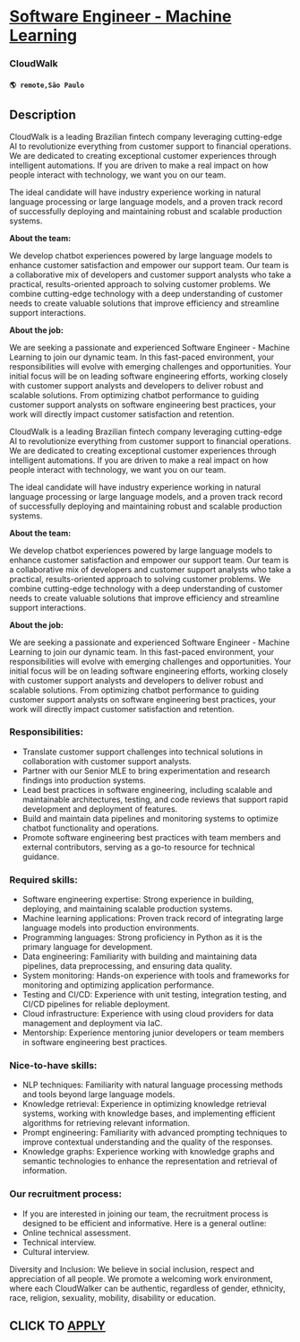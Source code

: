 # [Software Engineer - Machine Learning](https://www.remotewlb.com/apply/software-engineer-machine-learning-135261)  
### CloudWalk  
#### `🌎 remote,São Paulo`  

## Description

CloudWalk is a leading Brazilian fintech company leveraging cutting-edge AI to revolutionize everything from customer support to financial operations. We are dedicated to creating exceptional customer experiences through intelligent automations. If you are driven to make a real impact on how people interact with technology, we want you on our team.

  

The ideal candidate will have industry experience working in natural language processing or large language models, and a proven track record of successfully deploying and maintaining robust and scalable production systems.

  

 **About the team:**

We develop chatbot experiences powered by large language models to enhance customer satisfaction and empower our support team. Our team is a collaborative mix of developers and customer support analysts who take a practical, results-oriented approach to solving customer problems. We combine cutting-edge technology with a deep understanding of customer needs to create valuable solutions that improve efficiency and streamline support interactions.

  

 **About the job:**

We are seeking a passionate and experienced Software Engineer - Machine Learning to join our dynamic team. In this fast-paced environment, your responsibilities will evolve with emerging challenges and opportunities. Your initial focus will be on leading software engineering efforts, working closely with customer support analysts and developers to deliver robust and scalable solutions. From optimizing chatbot performance to guiding customer support analysts on software engineering best practices, your work will directly impact customer satisfaction and retention.

  

  

CloudWalk is a leading Brazilian fintech company leveraging cutting-edge AI to revolutionize everything from customer support to financial operations. We are dedicated to creating exceptional customer experiences through intelligent automations. If you are driven to make a real impact on how people interact with technology, we want you on our team.

  

The ideal candidate will have industry experience working in natural language processing or large language models, and a proven track record of successfully deploying and maintaining robust and scalable production systems.

  

 **About the team:**

We develop chatbot experiences powered by large language models to enhance customer satisfaction and empower our support team. Our team is a collaborative mix of developers and customer support analysts who take a practical, results-oriented approach to solving customer problems. We combine cutting-edge technology with a deep understanding of customer needs to create valuable solutions that improve efficiency and streamline support interactions.

  

 **About the job:**

We are seeking a passionate and experienced Software Engineer - Machine Learning to join our dynamic team. In this fast-paced environment, your responsibilities will evolve with emerging challenges and opportunities. Your initial focus will be on leading software engineering efforts, working closely with customer support analysts and developers to deliver robust and scalable solutions. From optimizing chatbot performance to guiding customer support analysts on software engineering best practices, your work will directly impact customer satisfaction and retention.

  

  

### Responsibilities:

* Translate customer support challenges into technical solutions in collaboration with customer support analysts.
* Partner with our Senior MLE to bring experimentation and research findings into production systems.
* Lead best practices in software engineering, including scalable and maintainable architectures, testing, and code reviews that support rapid development and deployment of features.
* Build and maintain data pipelines and monitoring systems to optimize chatbot functionality and operations.
* Promote software engineering best practices with team members and external contributors, serving as a go-to resource for technical guidance.

  

  

### Required skills:

* Software engineering expertise: Strong experience in building, deploying, and maintaining scalable production systems.
* Machine learning applications: Proven track record of integrating large language models into production environments.
* Programming languages: Strong proficiency in Python as it is the primary language for development.
* Data engineering: Familiarity with building and maintaining data pipelines, data preprocessing, and ensuring data quality.
* System monitoring: Hands-on experience with tools and frameworks for monitoring and optimizing application performance.
* Testing and CI/CD: Experience with unit testing, integration testing, and CI/CD pipelines for reliable deployment.
* Cloud infrastructure: Experience with using cloud providers for data management and deployment via IaC.
* Mentorship: Experience mentoring junior developers or team members in software engineering best practices.

  

  

### Nice-to-have skills:

* NLP techniques: Familiarity with natural language processing methods and tools beyond large language models.
* Knowledge retrieval: Experience in optimizing knowledge retrieval systems, working with knowledge bases, and implementing efficient algorithms for retrieving relevant information.
* Prompt engineering: Familiarity with advanced prompting techniques to improve contextual understanding and the quality of the responses.
* Knowledge graphs: Experience working with knowledge graphs and semantic technologies to enhance the representation and retrieval of information.

  

  

### Our recruitment process:

* If you are interested in joining our team, the recruitment process is designed to be efficient and informative. Here is a general outline:
* Online technical assessment.
* Technical interview.
* Cultural interview.

  

  

Diversity and Inclusion: We believe in social inclusion, respect and appreciation of all people. We promote a welcoming work environment, where each CloudWalker can be authentic, regardless of gender, ethnicity, race, religion, sexuality, mobility, disability or education.

  
## CLICK TO [APPLY](https://www.remotewlb.com/apply/software-engineer-machine-learning-135261)

